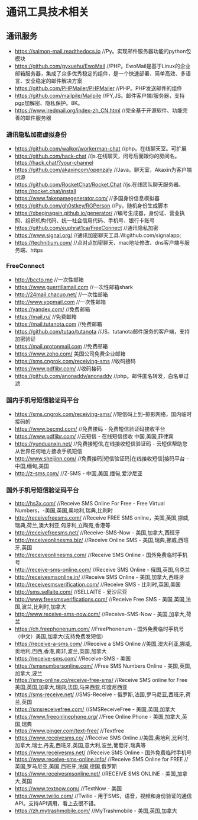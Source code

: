 # 通讯工具技术相关
## 通讯服务
- https://salmon-mail.readthedocs.io    //Py。实现邮件服务器功能的python包模块
- https://github.com/gyxuehu/EwoMail    //PHP。EwoMail是基于Linux的企业邮箱服务器，集成了众多优秀稳定的组件，是一个快速部署、简单高效、多语言、安全稳定的邮件解决方案
- https://github.com/PHPMailer/PHPMailer    //PHP。PHP发送邮件的组件
- https://github.com/mailpile/Mailpile    //PY,JS。邮件客户端/服务器，支持pgp加解密、隐私保护。8K。
- https://www.iredmail.org/index-zh_CN.html    //完全基于开源软件、功能完善的邮件服务器
### 通讯隐私加密虚拟身份
- https://github.com/walkor/workerman-chat    //php。在线聊天室。可扩展
- https://github.com/hack-chat    //js.在线聊天，问号后面跟你的房间名。https://hack.chat/?your-channel
- https://github.com/akaxincom/openzaly    //Java。聊天室，Akaxin为客户端闭源
- https://github.com/RocketChat/Rocket.Chat    //js.在线团队聊天服务器。https://rocket.chat/install
- https://www.fakenamegenerator.com/    //多国身份信息模拟器
- https://github.com/gh0stkey/RGPerson    //Py。随机身份生成脚本
- https://xbeginagain.github.io/generator/    //编号生成器，身份证、营业执照、组织机构代码、统一社会信用代码、手机号、银行卡账号
- https://github.com/euphrat1ca/FreeConnect    //通讯隐私加密
- https://www.signal.org/    //通讯加密聊天工具.W:github.com/signalapp;
- https://technitium.com/    //点对点加密聊天、mac地址修改、dns客户端与服务端、https
### FreeConnect
- http://bccto.me    //一次性邮箱
- https://www.guerrillamail.com    //一次性邮箱shark
- http://24mail.chacuo.net/    //一次性邮箱
- http://www.yopmail.com    //一次性邮箱
- https://yandex.com/    //免费邮箱
- https://mail.ru/    //免费邮箱
- https://mail.tutanota.com    //免费邮箱
- https://github.com/tutao/tutanota    //JS。tutanota邮件服务的客户端，支持加密验证
- https://mail.protonmail.com    //免费邮箱
- https://www.zoho.com/  美国公司免费企业邮箱
- https://sms.cngrok.com/receiving-sms    //收码接码
- https://www.pdflibr.com/    //收码接码
- https://github.com/anonaddy/anonaddy    //php。邮件匿名转发，白名单过滤
### 国内手机号短信验证码平台
- https://sms.cngrok.com/receiving-sms/    //短信码上到-掠影网络，国内临时接码的
- https://www.becmd.com/    //免费接码 - 免费短信验证码接收平台
- https://www.pdflibr.com/    //云短信 - 在线短信接收 中国,美国,菲律宾
- https://yunduanxin.net/    //免费接短信,在线接收短信验证码 - 云短信帮助您从世界任何地方接收手机短信
- http://www.shejiinn.com/    //免费接码|短信验证码|在线接收短信|接码平台 - 中国,缅甸,美国
- http://z-sms.com/    //Z-SMS - 中国,美国,缅甸,爱沙尼亚
### 国外手机号短信验证码平台
- http://hs3x.com/    //Receive SMS Online For Free - Free Virtual Numbers，-美国,英国,奥地利,瑞典,比利时
- http://receivefreesms.com/    //Receive FREE SMS online，美国,英国,挪威,瑞典,荷兰,澳大利亚,匈牙利,立陶宛,香港等
- http://receivefreesms.net/    //Receive-SMS-Now - 美国,加拿大,西班牙
- http://receiveonlinesms.biz/    //Receive Online SMS - 美国,瑞典,挪威,西班牙,英国
- http://receiveonlinesms.com/    //Receive SMS Online - 国外免费临时手机号
- http://receive-sms-online.com/    //Receive SMS Online - 俄国,英国,乌克兰
- http://receivesmsonline.in/    //Receive SMS Online - 美国,加拿大,西班牙
- http://receivesmsverification.com/    //Receive SMS - 比利时,英国,美国
- http://sms.sellaite.com/    //SELLAITE - 爱沙尼亚
- http://www.freesmsverifications.com/    //Receive Free SMS - 美国,英国,法国,波兰,比利时,加拿大
- http://www.receive-sms-now.com/    //Receive-SMS-Now - 美国,加拿大,荷兰
- https://ch.freephonenum.com/    //FreePhonenum - 国外免费临时手机号（中文）美国,加拿大(支持免费发短信)
- https://receive-a-sms.com/    //Receive a SMS Online    //美国,澳大利亚,挪威,奥地利,巴西,香港,南非,波兰,英国,加拿大
- https://receive-sms.com/    //Receive-SMS - 美国
- https://smsnumbersonline.com/    //Free SMS Numbers Online - 美国,英国,加拿大,波兰
- https://sms-online.co/receive-free-sms/    //Receive SMS online for Free 美国,英国,加拿大,瑞典,法国,马来西亚,印度尼西亚
- https://sms-receive.net/    //SMS-Receive - 俄罗斯,法国,罗马尼亚,西班牙,荷兰,英国
- https://smsreceivefree.com/    //SMSReceiveFree - 美国,英国,加拿大
- https://www.freeonlinephone.org/    //Free Online Phone - 美国,加拿大,英国,瑞典
- https://www.pinger.com/text-free/    //Textfree
- https://www.receivesms.co/    //Receive SMS Online    //美国,奥地利,比利时,加拿大,瑞士,丹麦,西班牙,英国,意大利,波兰,葡萄牙,瑞典等
- https://www.receivesms.net/    //Receive SMS Online - 国外免费临时手机号
- https://www.receive-sms-online.info/    //Receive SMS Online for FREE    //英国,罗马尼亚,美国,西班牙,法国,德国,俄罗斯
- https://www.receivesmsonline.net/    //RECEIVE SMS ONLINE - 美国,加拿大,英国
- https://www.textnow.com/    //TextNow - 美国
- https://www.twilio.com/    //Twilio - 用于SMS，语音，视频和身份验证的通信API。支持API调用，看上去很不错。
- https://zh.mytrashmobile.com/    //MyTrashmobile - 美国,英国,加拿大